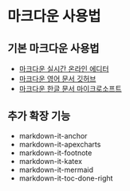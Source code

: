 # 마크다운 사용법

## 기본 마크다운 사용법
- [마크다운 실시간 온라인 에디터](https://markdown-it.github.io/)
- [마크다운 영어 문서 깃허브](https://help.github.com/en/articles/basic-writing-and-formatting-syntax)
- [마크다운 한글 문서 마이크로소프트](https://docs.microsoft.com/ko-kr/contribute/how-to-write-use-markdown)


## 추가 확장 기능
- markdown-it-anchor
- markdown-it-apexcharts
- markdown-it-footnote
- markdown-it-katex
- markdown-it-mermaid
- markdown-it-toc-done-right

### 
